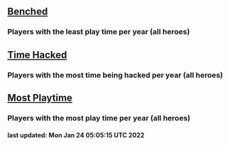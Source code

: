 ## [Benched](/owl-stats/Benched)

### Players with the least play time per year (all heroes) 


## [Time Hacked](/owl-stats/TimeHacked)

### Players with the most time being hacked per year (all heroes) 


## [Most Playtime](/owl-stats/MostPlaytime)

### Players with the most play time per year (all heroes) 


#### last updated: Mon Jan 24 05:05:15 UTC 2022
